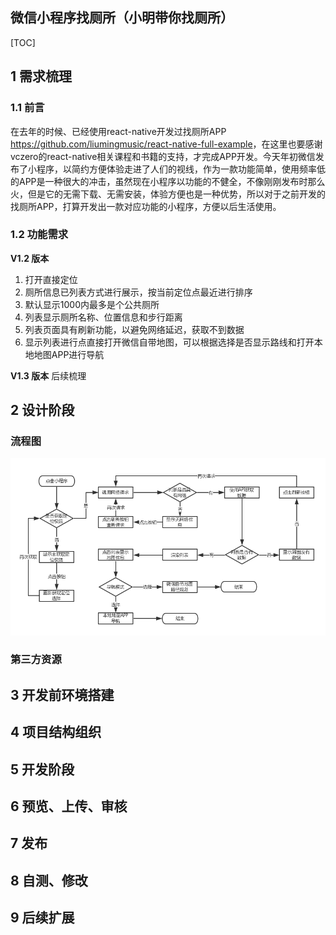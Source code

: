 ## 微信小程序找厕所（小明带你找厕所）
[TOC]

## 1 需求梳理
### 1.1 前言
在去年的时候、已经使用react-native开发过找厕所APP <https://github.com/liumingmusic/react-native-full-example>，在这里也要感谢vczero的react-native相关课程和书籍的支持，才完成APP开发。今天年初微信发布了小程序，以简约方便体验走进了人们的视线，作为一款功能简单，使用频率低的APP是一种很大的冲击，虽然现在小程序以功能的不健全，不像刚刚发布时那么火，但是它的无需下载、无需安装，体验方便也是一种优势，所以对于之前开发的找厕所APP，打算开发出一款对应功能的小程序，方便以后生活使用。

### 1.2 功能需求
**V1.2 版本**
1. 打开直接定位
2. 厕所信息已列表方式进行展示，按当前定位点最近进行排序
3. 默认显示1000内最多是个公共厕所
4. 列表显示厕所名称、位置信息和步行距离
5. 列表页面具有刷新功能，以避免网络延迟，获取不到数据
6. 显示列表进行点直接打开微信自带地图，可以根据选择是否显示路线和打开本地地图APP进行导航

**V1.3 版本**
后续梳理

## 2 设计阶段
### 流程图
![Overload 仓助](./readme/flow_chart.png) 

### 第三方资源


## 3 开发前环境搭建

## 4 项目结构组织

## 5 开发阶段

## 6 预览、上传、审核

## 7 发布

## 8 自测、修改

## 9 后续扩展
